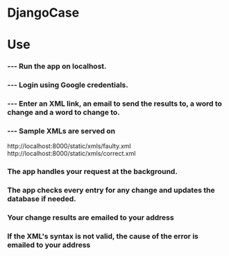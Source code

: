 # DjangoCase

# Use
### --- Run the app on localhost.
### --- Login using Google credentials.
### --- Enter an XML link, an email to send the results to, a word to change and a word to change to.

### --- Sample XMLs are served on 
http://localhost:8000/static/xmls/faulty.xml
http://localhost:8000/static/xmls/correct.xml

### The app handles your request at the background.
### The app checks every entry for any change and updates the database if needed.
### Your change results are emailed to your address
### If the XML's syntax is not valid, the cause of the error is emailed to your address
